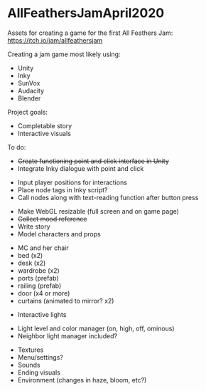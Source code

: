# AllFeathersJamApril2020
 Assets for creating a game for the first All Feathers Jam: https://itch.io/jam/allfeathersjam

Creating a jam game most likely using:
- Unity
- Inky
- SunVox
- Audacity
- Blender

Project goals:
- Completable story
- Interactive visuals

To do:
- ~~Create functioning point and click interface in Unity~~
- Integrate Inky dialogue with point and click
 + Input player positions for interactions
 + Place node tags in Inky script?
 + Call nodes along with text-reading function after button press
- Make WebGL resizable (full screen and on game page)
- ~~Collect mood reference~~
- Write story
- Model characters and props
 + MC and her chair
 + bed (x2)
 + desk (x2)
 + wardrobe (x2)
 + ports (prefab)
 + railing (prefab)
 + door (x4 or more)
 + curtains (animated to mirror? x2)
- Interactive lights
 + Light level and color manager (on, high, off, ominous)
 + Neighbor light manager included?
- Textures
- Menu/settings?
- Sounds
- Ending visuals
- Environment (changes in haze, bloom, etc?)
